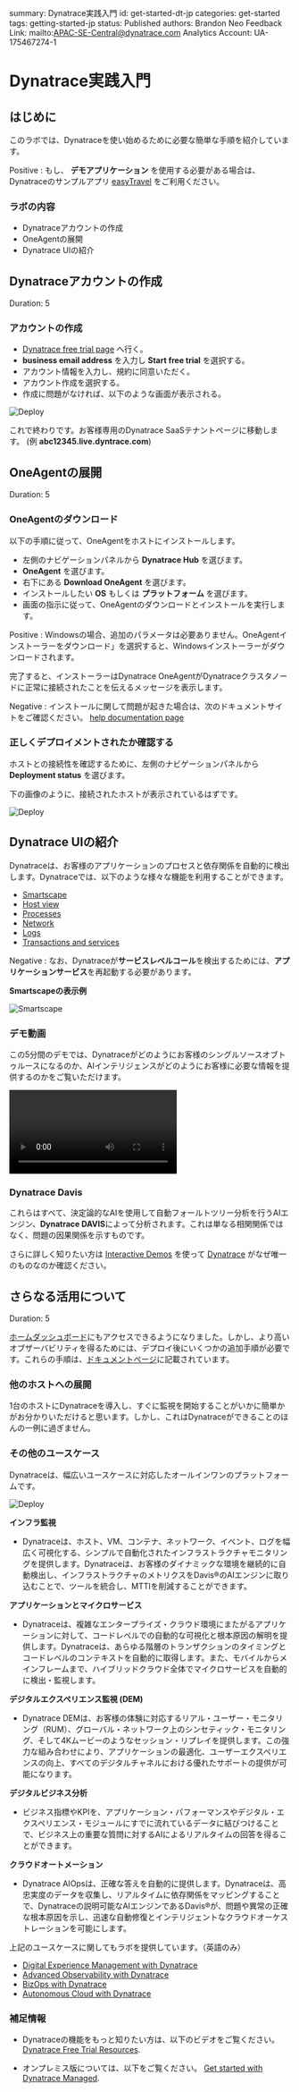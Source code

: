 summary: Dynatrace実践入門
id: get-started-dt-jp
categories: get-started
tags: getting-started-jp
status: Published 
authors: Brandon Neo
Feedback Link: mailto:APAC-SE-Central@dynatrace.com
Analytics Account: UA-175467274-1

# Dynatrace実践入門
<!-- ------------------------ -->
## はじめに

このラボでは、Dynatraceを使い始めるために必要な簡単な手順を紹介しています。

Positive
: もし、 **デモアプリケーション** を使用する必要がある場合は、Dynatraceのサンプルアプリ [easyTravel](https://community.dynatrace.com/community/display/DL/easyTravel) をご利用ください。

### ラボの内容
- Dynatraceアカウントの作成
- OneAgentの展開
- Dynatrace UIの紹介

<!-- ------------------------ -->
## Dynatraceアカウントの作成
Duration: 5

### アカウントの作成

* [Dynatrace free trial page](https://www.dynatrace.com/trial/) へ行く。
* **business email address** を入力し **Start free trial** を選択する。
* アカウント情報を入力し、規約に同意いただく。
* アカウント作成を選択する。
* 作成に問題がなければ、以下のような画面が表示される。

![Deploy](assets/get-started/dynatrace/welcome-user.png)

これで終わりです。お客様専用のDynatrace SaaSテナントページに移動します。 (例 **abc12345.live.dyntrace.com**)

<!-- ------------------------ -->
## OneAgentの展開
Duration: 5

### OneAgentのダウンロード

以下の手順に従って、OneAgentをホストにインストールします。

* 左側のナビゲーションパネルから **Dynatrace Hub** を選びます。
* **OneAgent** を選びます。
* 右下にある **Download OneAgent** を選びます。
* インストールしたい **OS** もしくは **プラットフォーム** を選びます。
* 画面の指示に従って、OneAgentのダウンロードとインストールを実行します。

Positive
: Windowsの場合、追加のパラメータは必要ありません。OneAgentインストーラーをダウンロード」を選択すると、Windowsインストーラーがダウンロードされます。

完了すると、インストーラーはDynatrace OneAgentがDynatraceクラスタノードに正常に接続されたことを伝えるメッセージを表示します。

Negative
: インストールに関して問題が起きた場合は、次のドキュメントサイトをご確認ください。 [help documentation page](https://www.dynatrace.com/support/help/setup-and-configuration/dynatrace-oneagent/troubleshooting/troubleshoot-oneagent-installation/)

### 正しくデプロイメントされたか確認する

ホストとの接続性を確認するために、左側のナビゲーションパネルから **Deployment status** を選びます。

下の画像のように、接続されたホストが表示されているはずです。

![Deploy](assets/dem/download-deployment-status-1.png)

## Dynatrace UIの紹介

Dynatraceは、お客様のアプリケーションのプロセスと依存関係を自動的に検出します。Dynatraceでは、以下のような様々な機能を利用することができます。

* [Smartscape](https://www.dynatrace.com/support/help/how-to-use-dynatrace/smartscape/)
* [Host view](https://www.dynatrace.com/support/help/how-to-use-dynatrace/hosts/) 
* [Processes](https://www.dynatrace.com/support/help/how-to-use-dynatrace/process-groups/)
* [Network](https://www.dynatrace.com/support/help/how-to-use-dynatrace/networks/) 
* [Logs](https://www.dynatrace.com/support/help/how-to-use-dynatrace/log-monitoring/)
* [Transactions and services](https://www.dynatrace.com/support/help/how-to-use-dynatrace/transactions-and-services/)

Negative
: なお、Dynatraceが**サービスレベルコール**を検出するためには、**アプリケーションサービス**を再起動する必要があります。

**Smartscapeの表示例**

![Smartscape](assets/dem/smartscape.png)

### デモ動画

この5分間のデモでは、Dynatraceがどのようにお客様のシングルソースオブトゥルースになるのか、AIインテリジェンスがどのようにお客様に必要な情報を提供するのかをご覧いただけます。

<video id="0ihCziAJ07U"></video>

### Dynatrace Davis

これらはすべて、決定論的なAIを使用して自動フォールトツリー分析を行うAIエンジン、**Dynatrace DAVIS**によって分析されます。これは単なる相関関係ではなく、問題の因果関係を示すものです。

さらに詳しく知りたい方は [Interactive Demos](/interactive-demo) を使って [Dynatrace](https://www.dynatrace.com/platform/) がなぜ唯一のものなのか確認ください。

<!-- ------------------------ -->
## さらなる活用について
Duration: 5

[ホームダッシュボード](https://www.dynatrace.com/support/help/how-to-use-dynatrace/dashboards-and-charts/)にもアクセスできるようになりました。しかし、より高いオブザーバビリティを得るためには、デプロイ後にいくつかの追加手順が必要です。これらの手順は、[ドキュメントページ](https://www.dynatrace.com/support/help/shortlink/section-get-started#step-4-fine-tune-your-environment)に記載されています。

### 他のホストへの展開

1台のホストにDynatraceを導入し、すぐに監視を開始することがいかに簡単かがお分かりいただけると思います。しかし、これはDynatraceができることのほんの一例に過ぎません。

### その他のユースケース

Dynatraceは、幅広いユースケースに対応したオールインワンのプラットフォームです。

![Deploy](assets/get-started/dynatrace/all-in-one-platform.png)

**インフラ監視** 
- Dynatraceは、ホスト、VM、コンテナ、ネットワーク、イベント、ログを幅広く可視化する、シンプルで自動化されたインフラストラクチャモニタリングを提供します。Dynatraceは、お客様のダイナミックな環境を継続的に自動検出し、インフラストラクチャのメトリクスをDavis®のAIエンジンに取り込むことで、ツールを統合し、MTTIを削減することができます。

**アプリケーションとマイクロサービス** 
- Dynatraceは、複雑なエンタープライズ・クラウド環境にまたがるアプリケーションに対して、コードレベルでの自動的な可視化と根本原因の解明を提供します。Dynatraceは、あらゆる階層のトランザクションのタイミングとコードレベルのコンテキストを自動的に取得します。また、モバイルからメインフレームまで、ハイブリッドクラウド全体でマイクロサービスを自動的に検出・監視します。

**デジタルエクスペリエンス監視 (DEM)** 
- Dynatrace DEMは、お客様の体験に対応するリアル・ユーザー・モニタリング（RUM）、グローバル・ネットワーク上のシンセティック・モニタリング、そして4Kムービーのようなセッション・リプレイを提供します。この強力な組み合わせにより、アプリケーションの最適化、ユーザーエクスペリエンスの向上、すべてのデジタルチャネルにおける優れたサポートの提供が可能になります。

**デジタルビジネス分析**
- ビジネス指標やKPIを、アプリケーション・パフォーマンスやデジタル・エクスペリエンス・モジュールにすでに流れているデータに結びつけることで、ビジネス上の重要な質問に対するAIによるリアルタイムの回答を得ることができます。

**クラウドオートメーション**
- Dynatrace AIOpsは、正確な答えを自動的に提供します。Dynatraceは、高忠実度のデータを収集し、リアルタイムに依存関係をマッピングすることで、Dynatraceの説明可能なAIエンジンであるDavis®が、問題や異常の正確な根本原因を示し、迅速な自動修復とインテリジェントなクラウドオーケストレーションを可能にします。

上記のユースケースに関してもラボを提供しています。（英語のみ）
* [Digital Experience Management with Dynatrace](/workshops/dem)
* [Advanced Observability with Dynatrace](/workshops/advanced-observability)
* [BizOps with Dynatrace](/workshops/bizops)
* [Autonomous Cloud with Dynatrace](/workshops/autonomous-cloud)

### 補足情報

- Dynatraceの機能をもっと知りたい方は、以下のビデオをご覧ください。 [Dynatrace Free Trial Resources](https://www.dynatrace.com/news/free-trial-resources/).

- オンプレミス版については、以下をご覧ください。 [Get started with Dynatrace Managed](https://www.dynatrace.com/support/help/get-started/get-started-with-dynatrace-managed/).